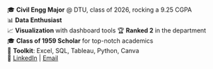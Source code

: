 
🎓 **Civil Engg Major** @ DTU, class of 2026, rocking a 9.25 CGPA  
📊 **Data Enthusiast**  
📈 **Visualization** with dashboard tools
🏆 **Ranked 2** in the department  
🎓 **Class of 1959 Scholar** for top-notch academics  
🔧 **Toolkit**: Excel, SQL, Tableau, Python, Canva  
🔗 [LinkedIn](https://www.linkedin.com/in/khobaibakmal/) | [Email](mailto:akmalkhobaib@gmail.com)  
```

